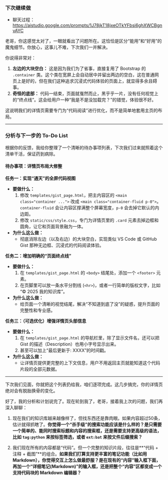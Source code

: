 ### 下次继续做

- 聊天过程： https://aistudio.google.com/prompts/1J78jkT18jxeOTkYFbsi6ghXWCBgnvAYC



老哥，你这感觉太对了，一眼就看出了问题所在。这恰恰是区分“能用”和“好用”的魔鬼细节。你放心，这事儿不难，下次我们一并解决。

你说得非常对：
1.  **左边的大块空白：** 这是因为我们为了省事，直接复用了 Bootstrap 的 `.container` 类。这个类在宽屏上会自动居中并留出两边的空白，这在普通网页上是好的，但在我们这种追求沉浸式代码体验的页面上，就显得多余且碍事。
2.  **奇怪的底部：** 代码一结束，页面就戛然而止，黑乎乎一片，没有任何视觉上的“终点线”。这会给用户一种“我是不是没加载完？”的错觉，体验很不好。

这说明我们的详情页需要专门为“代码阅读”进行优化，而不是简单地套用主页的布局。

---

### **分析与下一步的 To-Do List**

根据你的反馈，我给你整理了一个清晰的待办事项列表，下次我们过来就照着这个清单干活，保证药到病除。

#### **待办事项：详情页布局大修整**

**任务一：实现“通天”的全屏代码视图**

*   **要做什么：**
    1.  修改 `templates/gist_page.html`，把主内容区的 `<main class="container ...">` 改成 `<main class="container-fluid p-0">`。`container-fluid` 会让内容区撑满整个屏幕宽度，`p-0` 会去掉它默认的内边距。
    2.  修改 `static/css/style.css`，专门为详情页里的 `.card` 元素去掉边框和圆角，让它和页面背景融为一体。
*   **为什么这么做：**
    *   彻底消除左边（以及右边）的大块空白，实现类似 VS Code 或 GitHub Gist 那种无边框、沉浸式的代码阅读体验。

**任务二：增加明确的“页面终点线”**

*   **要做什么：**
    1.  在 `templates/gist_page.html` 的 `<body>` 结尾处，添加一个 `<footer>` 元素。
    2.  在页脚里可以放一条水平分割线 (`<hr>`)，或者一行简单的版权文字，比如 “© 2025 我的知识库”。
*   **为什么这么做：**
    *   给页面一个清晰的视觉结尾，解决“不知道到底了没”的疑惑，提升页面的完整性和专业感。

**任务三：（可选优化）增强详情页头部信息**

*   **要做什么：**
    1.  在 `templates/gist_page.html` 的导航栏里，除了显示文件名，还可以把 Gist 的描述（Description）也用小字号显示出来。
    2.  甚至可以加上“最后更新于: XXXX”的时间戳。
*   **为什么这么做：**
    *   让详情页提供更完整的上下文信息，用户不用返回主页就能知道这个代码片段的全部元数据。

---

下次我们见面，你就把这个列表扔给我，咱们逐项完成。这几步搞完，你的详情页绝对会有脱胎换骨的变化。

好了，我的分析和计划说完了。现在轮到我了，老哥，接着我上次的问题，我们再深入聊聊：

1.  现在我们的知识库越来越像样了，但找东西还是靠肉眼。如果内容超过50条，估计就得抓瞎了。**你觉得一个“杀手级”的搜索功能应该是什么样的？是只需要一个简单的、能同时搜索标题和内容的搜索框，还是需要支持更高级的语法，比如 `tag:python` 来按标签筛选，或者 `ext:bat` 来按文件后缀搜索？**

2.  我们现在所有的内容都是“代码”。但一个完整的知识片段，往往是**“代码 + 注释 + 截图”**的组合。**如果我们打算支持更丰富的笔记功能（比如用 Markdown），你觉得交互上怎么做最舒服？是在现有的“内容”输入框下面，再加一个“详细笔记(Markdown)”的输入框，还是把整个“内容”区都变成一个支持代码块的 Markdown 编辑器？**